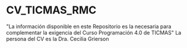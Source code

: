 # CV_TICMAS_RMC
"La información disponible en este Repositorio  es la necesaria para complementar  la exigencia del Curso Programación 4.0 de TICMAS"
La persona del CV es la Dra. Cecilia Grierson
